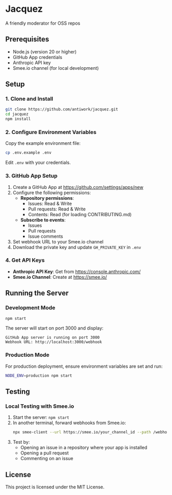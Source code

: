 # Jacquez

A friendly moderator for OSS repos

## Prerequisites

- Node.js (version 20 or higher)
- GitHub App credentials
- Anthropic API key
- Smee.io channel (for local development)

## Setup

### 1. Clone and Install

```bash
git clone https://github.com/antiwork/jacquez.git
cd jacquez
npm install
```

### 2. Configure Environment Variables

Copy the example environment file:

```bash
cp .env.example .env
```

Edit `.env` with your credentials.

### 3. GitHub App Setup

1. Create a GitHub App at https://github.com/settings/apps/new
2. Configure the following permissions:
   - **Repository permissions**:
     - Issues: Read & Write
     - Pull requests: Read & Write
     - Contents: Read (for loading CONTRIBUTING.md)
   - **Subscribe to events**:
     - Issues
     - Pull requests
     - Issue comments
3. Set webhook URL to your Smee.io channel
4. Download the private key and update `GH_PRIVATE_KEY` in `.env`

### 4. Get API Keys

- **Anthropic API Key**: Get from https://console.anthropic.com/
- **Smee.io Channel**: Create at https://smee.io/

## Running the Server

### Development Mode

```bash
npm start
```

The server will start on port 3000 and display:
```
GitHub App server is running on port 3000
Webhook URL: http://localhost:3000/webhook
```

### Production Mode

For production deployment, ensure environment variables are set and run:

```bash
NODE_ENV=production npm start
```

## Testing

### Local Testing with Smee.io

1. Start the server: `npm start`
2. In another terminal, forward webhooks from Smee.io:
   ```bash
   npx smee-client --url https://smee.io/your_channel_id --path /webhook --port 3000
   ```
3. Test by:
   - Opening an issue in a repository where your app is installed
   - Opening a pull request
   - Commenting on an issue


## License

This project is licensed under the MIT License.
